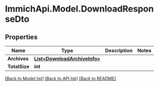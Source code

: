 # ImmichApi.Model.DownloadResponseDto

## Properties

Name | Type | Description | Notes
------------ | ------------- | ------------- | -------------
**Archives** | [**List&lt;DownloadArchiveInfo&gt;**](DownloadArchiveInfo.md) |  | 
**TotalSize** | **int** |  | 

[[Back to Model list]](../README.md#documentation-for-models) [[Back to API list]](../README.md#documentation-for-api-endpoints) [[Back to README]](../README.md)

